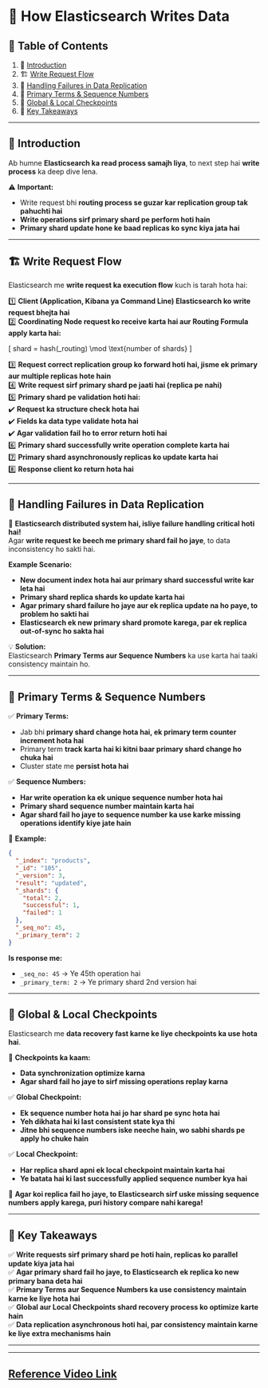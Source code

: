 # 📌 **How Elasticsearch Writes Data**  

## 📜 **Table of Contents**  
1. 🔹 [Introduction](#introduction)  
2. 🏗️ [Write Request Flow](#write-request-flow)  
3. 🔄 [Handling Failures in Data Replication](#handling-failures-in-data-replication)  
4. 🧠 [Primary Terms & Sequence Numbers](#primary-terms--sequence-numbers)  
5. 🚀 [Global & Local Checkpoints](#global--local-checkpoints)  
6. 🎯 [Key Takeaways](#key-takeaways)  

---

## 🔹 **Introduction**  
Ab humne **Elasticsearch ka read process samajh liya**, to next step hai **write process** ka deep dive lena.  

⚠️ **Important:**  
- Write request bhi **routing process se guzar kar replication group tak pahuchti hai**  
- **Write operations sirf primary shard pe perform hoti hain**  
- **Primary shard update hone ke baad replicas ko sync kiya jata hai**  

---

## 🏗️ **Write Request Flow**  
Elasticsearch me **write request ka execution flow** kuch is tarah hota hai:

1️⃣ **Client (Application, Kibana ya Command Line) Elasticsearch ko write request bhejta hai**  
2️⃣ **Coordinating Node request ko receive karta hai aur Routing Formula apply karta hai:**  

\[
shard = hash(_routing) \mod \text{number of shards}
\]

3️⃣ **Request correct replication group ko forward hoti hai, jisme ek primary aur multiple replicas hote hain**  
4️⃣ **Write request sirf primary shard pe jaati hai (replica pe nahi)**  
5️⃣ **Primary shard pe validation hoti hai:**  
   ✔️ **Request ka structure check hota hai**  
   ✔️ **Fields ka data type validate hota hai**  
   ✔️ **Agar validation fail ho to error return hoti hai**  
6️⃣ **Primary shard successfully write operation complete karta hai**  
7️⃣ **Primary shard asynchronously replicas ko update karta hai**  
8️⃣ **Response client ko return hota hai**  

---

## 🔄 **Handling Failures in Data Replication**  
📌 **Elasticsearch distributed system hai, isliye failure handling critical hoti hai!**  
Agar **write request ke beech me primary shard fail ho jaye**, to data inconsistency ho sakti hai.  

**Example Scenario:**  
- **New document index hota hai aur primary shard successful write kar leta hai**  
- **Primary shard replica shards ko update karta hai**  
- **Agar primary shard failure ho jaye aur ek replica update na ho paye, to problem ho sakti hai**  
- **Elasticsearch ek new primary shard promote karega, par ek replica out-of-sync ho sakta hai**  

💡 **Solution:**  
Elasticsearch **Primary Terms aur Sequence Numbers** ka use karta hai taaki consistency maintain ho.  

---

## 🧠 **Primary Terms & Sequence Numbers**  
✅ **Primary Terms:**  
- Jab bhi **primary shard change hota hai, ek primary term counter increment hota hai**  
- Primary term **track karta hai ki kitni baar primary shard change ho chuka hai**  
- Cluster state me **persist hota hai**  

✅ **Sequence Numbers:**  
- **Har write operation ka ek unique sequence number hota hai**  
- **Primary shard sequence number maintain karta hai**  
- **Agar shard fail ho jaye to sequence number ka use karke missing operations identify kiye jate hain**  

🔹 **Example:**  
```json
{
  "_index": "products",
  "_id": "105",
  "_version": 3,
  "result": "updated",
  "_shards": {
    "total": 2,
    "successful": 1,
    "failed": 1
  },
  "_seq_no": 45,
  "_primary_term": 2
}
```
**Is response me:**  
- `_seq_no: 45` → Ye 45th operation hai  
- `_primary_term: 2` → Ye primary shard 2nd version hai  

---

## 🚀 **Global & Local Checkpoints**  
Elasticsearch me **data recovery fast karne ke liye checkpoints ka use hota hai**.  

📌 **Checkpoints ka kaam:**  
- **Data synchronization optimize karna**  
- **Agar shard fail ho jaye to sirf missing operations replay karna**  

✅ **Global Checkpoint:**  
- **Ek sequence number hota hai jo har shard pe sync hota hai**  
- **Yeh dikhata hai ki last consistent state kya thi**  
- **Jitne bhi sequence numbers iske neeche hain, wo sabhi shards pe apply ho chuke hain**  

✅ **Local Checkpoint:**  
- **Har replica shard apni ek local checkpoint maintain karta hai**  
- **Ye batata hai ki last successfully applied sequence number kya hai**  

🔹 **Agar koi replica fail ho jaye, to Elasticsearch sirf uske missing sequence numbers apply karega, puri history compare nahi karega!**  

---

## 🎯 **Key Takeaways**  
✅ **Write requests sirf primary shard pe hoti hain, replicas ko parallel update kiya jata hai**  
✅ **Agar primary shard fail ho jaye, to Elasticsearch ek replica ko new primary bana deta hai**  
✅ **Primary Terms aur Sequence Numbers ka use consistency maintain karne ke liye hota hai**  
✅ **Global aur Local Checkpoints shard recovery process ko optimize karte hain**  
✅ **Data replication asynchronous hoti hai, par consistency maintain karne ke liye extra mechanisms hain**  

---

---
[Reference Video Link](https://youtu.be/Zei4mlPatpY?si=z6ZTi3dpVBuuKi3K)
---